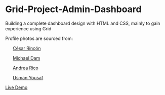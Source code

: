 # Grid-Project-Admin-Dashboard

<p>Building a complete dashboard design with HTML and CSS, mainly to gain experience using Grid</p>
<p>Profile photos are sourced from:</p>
<ul><a href='https://unsplash.com/photos/XHVpWcr5grQ'>César Rincón</a></p>   </ul>
<ul><a href='https://unsplash.com/photos/mEZ3PoFGs_k'>Michael Dam</a></ul>
<ul><a href='https://unsplash.com/photos/yHhtT7-A1Xg'>Andrea Rico</a></ul>
<ul><a href='https://unsplash.com/photos/q2q5CdLuWnI'>Usman Yousaf</a></ul>

<a href='https://xyzuka.github.io/Grid-Project-Admin-Dashboard/'>Live Demo</a>
